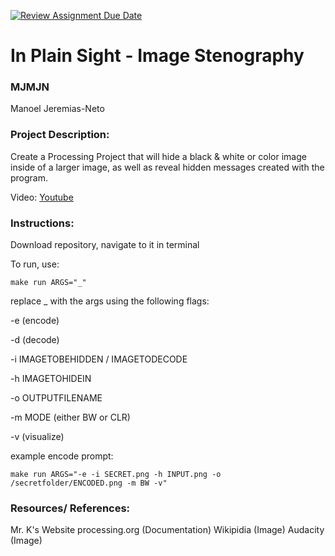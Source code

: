 [![Review Assignment Due Date](https://classroom.github.com/assets/deadline-readme-button-22041afd0340ce965d47ae6ef1cefeee28c7c493a6346c4f15d667ab976d596c.svg)](https://classroom.github.com/a/am3xLbu5)
# In Plain Sight - Image Stenography

### MJMJN

Manoel Jeremias-Neto

### Project Description:

Create a Processing Project that will hide a black & white or color image inside of a larger image, as well as reveal hidden messages created with the program.

Video: [Youtube](https://youtu.be/bp6k1qppC8U)

### Instructions:

Download repository, navigate to it in terminal

To run, use:

`make run ARGS="_"`

replace _ with the args using the following flags:

-e (encode)

-d (decode)

-i IMAGETOBEHIDDEN / IMAGETODECODE

-h IMAGETOHIDEIN

-o OUTPUTFILENAME

-m MODE (either BW or CLR)

-v (visualize)

example encode prompt:

`make run ARGS="-e -i SECRET.png -h INPUT.png -o /secretfolder/ENCODED.png -m BW -v"`

### Resources/ References:

Mr. K's Website
processing.org (Documentation)
Wikipidia (Image)
Audacity (Image)

